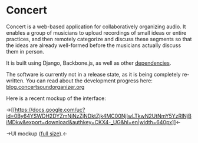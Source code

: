# Concert

Concert is a web-based application for collaboratively organizing audio.  It enables a group of musicians to upload recordings of small ideas or entire practices, and then remotely categorize and discuss these segments so that the ideas are already well-formed before the musicians actually discuss them in person.

It is built using Django, Backbone.js, as well as other [dependencies][dep].

The software is currently not in a release state, as it is being completely re-written.  You can read about the development progress here: [blog.concertsoundorganizer.org][blog]

Here is a recent mockup of the interface:

->[[https://docs.google.com/uc?id=0By64YSWDH2DYZmNjNzZjNDktZjk4MC00NjIwLTkwN2UtNmY5YzRlNjBiMDkw&export=download&authkey=CKX4-_UG&hl=en|width=640px]]<-

->UI mockup ([full size](https://docs.google.com/uc?id=0By64YSWDH2DYZmNjNzZjNDktZjk4MC00NjIwLTkwN2UtNmY5YzRlNjBiMDkw&export=download&authkey=CKX4-_UG&hl=en)).<-




[dep]: http://github.com/joshelser/Concert/wiki/Dependencies "Concert dependencies"
[blog]: http://blog.concertsoundorganizer.org "Concert development blog"